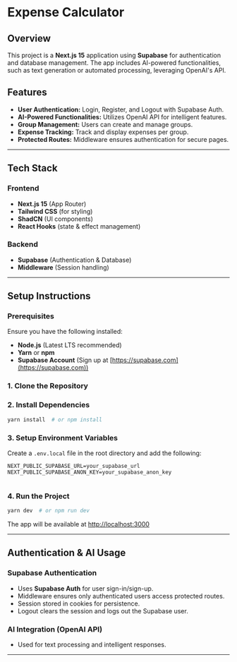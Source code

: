 # Expense Calculator

## Overview

This project is a **Next.js 15** application using **Supabase** for authentication and database management. The app includes AI-powered functionalities, such as text generation or automated processing, leveraging OpenAI's API.

## Features

- **User Authentication:** Login, Register, and Logout with Supabase Auth.
- **AI-Powered Functionalities:** Utilizes OpenAI API for intelligent features.
- **Group Management:** Users can create and manage groups.
- **Expense Tracking:** Track and display expenses per group.
- **Protected Routes:** Middleware ensures authentication for secure pages.

---

## Tech Stack

### Frontend

- **Next.js 15** (App Router)
- **Tailwind CSS** (for styling)
- **ShadCN** (UI components)
- **React Hooks** (state & effect management)

### Backend

- **Supabase** (Authentication & Database)
- **Middleware** (Session handling)

---

## Setup Instructions

### Prerequisites

Ensure you have the following installed:

- **Node.js** (Latest LTS recommended)
- **Yarn** or **npm**
- **Supabase Account** (Sign up at [https://supabase.com](https://supabase.com))

### 1. Clone the Repository

### 2. Install Dependencies

```sh
yarn install  # or npm install
```

### 3. Setup Environment Variables

Create a `.env.local` file in the root directory and add the following:

```env
NEXT_PUBLIC_SUPABASE_URL=your_supabase_url
NEXT_PUBLIC_SUPABASE_ANON_KEY=your_supabase_anon_key


```

### 4. Run the Project

```sh
yarn dev  # or npm run dev
```

The app will be available at [http://localhost:3000](http://localhost:3000)

---

## Authentication & AI Usage

### Supabase Authentication

- Uses **Supabase Auth** for user sign-in/sign-up.
- Middleware ensures only authenticated users access protected routes.
- Session stored in cookies for persistence.
- Logout clears the session and logs out the Supabase user.

### AI Integration (OpenAI API)

- Used for text processing and intelligent responses.

---
